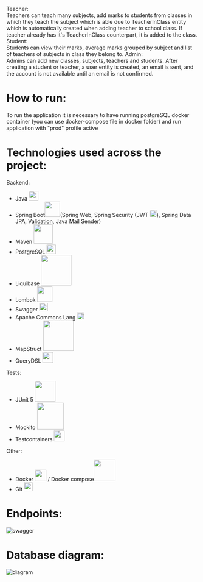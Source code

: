 Teacher:<br>
Teachers can teach many subjects, add marks to students from classes in which they teach the subject which is able due to TeacherInClass entity which is automatically created when adding teacher to school class.
If teacher already has it's TeacherInClass counterpart, it is added to the class.<br>
Student:<br>
Students can view their marks, average marks grouped by subject and list of teachers of subjects in class they belong to.
Admin: <br>
Admins can add new classes, subjects, teachers and students. After creating a student or teacher, a user entity is created, an email is sent, and the account is not available until an email is not confirmed.
# How to run:
To run the application it is necessary to have running postgreSQL docker container (you can use docker-compose file in docker folder) and run application with "prod" profile active
# Technologies used across the project:
Backend:
- Java <img width="25px" src="https://cdn-icons-png.flaticon.com/512/226/226777.png"/>
- Spring Boot<img width="40px" src="https://user-images.githubusercontent.com/33158051/103466606-760a4000-4d14-11eb-9941-2f3d00371471.png"/>(Spring Web, Spring Security (JWT <img width="18px" src="https://cdn.cdnlogo.com/logos/j/20/jwt.svg"/>), Spring Data JPA, Validation, Java Mail Sender)
- Maven <img width="50px" src="https://maven.apache.org/images/maven-logo-white-on-black.purevec.svg"/>
- PostgreSQL <img width="24px" src="https://upload.wikimedia.org/wikipedia/commons/thumb/2/29/Postgresql_elephant.svg/1024px-Postgresql_elephant.svg.png"/>
- Liquibase <img width="80px" src="https://www.liquibase.com/wp-content/uploads/2020/05/Liquibase_logo_horizontal_RGB.svg"/>
- Lombok <img width="40px" src="https://kodejava.org/wp-content/uploads/2018/12/lombok.png"/>
- Swagger <img width="22px" src="https://upload.wikimedia.org/wikipedia/commons/a/ab/Swagger-logo.png"/>
- Apache Commons Lang  <img width="18px" src="https://upload.wikimedia.org/wikipedia/commons/thumb/7/7e/Apache_Feather_Logo.svg/1200px-Apache_Feather_Logo.svg.png"/>
- MapStruct <img width="80px" src="https://user-images.githubusercontent.com/112166269/214404167-1614aaf4-fb84-412f-91bd-9ad1b09f3ad4.png"/>
- QueryDSL <img width="28px" src="https://user-images.githubusercontent.com/112166269/216625032-7f0af41a-3ecd-4646-a254-1abbdd4db8a0.png"/>



Tests:
- JUnit 5 <img width="54px" src="https://upload.wikimedia.org/wikipedia/commons/5/59/JUnit_5_Banner.png"/>
- Mockito <img width="70px" src="https://raw.githubusercontent.com/mockito/mockito.github.io/master/img/logo%402x.png"/>
- Testcontainers <img width="28px" src="https://avatars.githubusercontent.com/u/13393021?s=200&v=4"/>

Other:
- Docker <img width="30px" src="https://www.docker.com/wp-content/uploads/2022/03/Moby-logo.png"/> / Docker compose<img width="57px" src="https://miro.medium.com/max/453/1*_5tOkcXb7RaVvjYpSqZXpg.png"/>
- Git <img width="23px" src="https://upload.wikimedia.org/wikipedia/commons/thumb/3/3f/Git_icon.svg/1024px-Git_icon.svg.png"/>

# Endpoints:
![swagger](https://user-images.githubusercontent.com/112166269/209846352-1ff07d10-eb16-45e0-b4de-d34625053b1a.png)


# Database diagram:
![diagram](https://user-images.githubusercontent.com/112166269/213867353-9eb68e44-46b5-430b-9b65-8899cb3f63bc.PNG)


